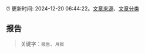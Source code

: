 :alarm_clock: 更新时间: 2024-12-20 06:44:22。[文章来源](/README.md)、[文章分类](/TAGS.md)

## 报告


> 关键字：`报告`、`月报`



